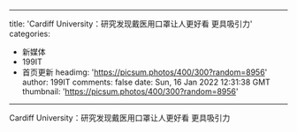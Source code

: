 
---
title: 'Cardiff University：研究发现戴医用口罩让人更好看 更具吸引力'
categories: 
 - 新媒体
 - 199IT
 - 首页更新
headimg: 'https://picsum.photos/400/300?random=8956'
author: 199IT
comments: false
date: Sun, 16 Jan 2022 12:31:38 GMT
thumbnail: 'https://picsum.photos/400/300?random=8956'
---

<div>   
Cardiff University：研究发现戴医用口罩让人更好看 更具吸引力  
</div>
            